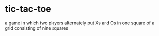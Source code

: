 # tic-tac-toe
a game in which two players alternately put Xs and Os in one square of a grid consisting of nine squares
